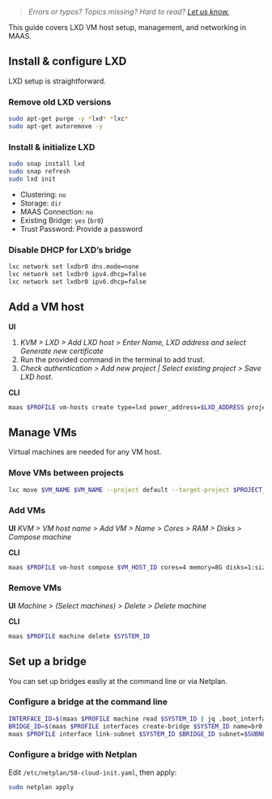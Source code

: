 > *Errors or typos? Topics missing? Hard to read? <a href="https://docs.google.com/forms/d/e/1FAIpQLScIt3ffetkaKW3gDv6FDk7CfUTNYP_HGmqQotSTtj2htKkVBw/viewform?usp=pp_url&entry.1739714854=https://maas.io/docs/how-to-manage-lxd-vms" target = "_blank">Let us know.</a>*  

This guide covers LXD VM host setup, management, and networking in MAAS.  

## Install & configure LXD

LXD setup is straightforward.

### Remove old LXD versions

```bash
sudo apt-get purge -y *lxd* *lxc*
sudo apt-get autoremove -y
```

### Install & initialize LXD

```bash
sudo snap install lxd
sudo snap refresh
sudo lxd init
```
- Clustering: `no`  
- Storage: `dir`  
- MAAS Connection: `no`  
- Existing Bridge: `yes` (`br0`)  
- Trust Password: Provide a password  

### Disable DHCP for LXD’s bridge

```bash
lxc network set lxdbr0 dns.mode=none
lxc network set lxdbr0 ipv4.dhcp=false
lxc network set lxdbr0 ipv6.dhcp=false
```

## Add a VM host  

**UI**
1. *KVM > LXD > Add LXD host > Enter Name, LXD address and select Generate new certificate*  
2. Run the provided command in the terminal to add trust.  
3. *Check authentication > Add new project | Select existing project > Save LXD host*.  

**CLI**
```bash
maas $PROFILE vm-hosts create type=lxd power_address=$LXD_ADDRESS project=$PROJECT_NAME
```

## Manage VMs

Virtual machines are needed for any VM host.

### Move VMs between projects  

  ```bash
  lxc move $VM_NAME $VM_NAME --project default --target-project $PROJECT_NAME
  ```

### Add VMs  

**UI**
*KVM > VM host name > Add VM > Name > Cores > RAM > Disks > Compose machine*  

**CLI**  
  ```bash
  maas $PROFILE vm-host compose $VM_HOST_ID cores=4 memory=8G disks=1:size=20G
  ```

### Remove VMs

**UI**
*Machine > (Select machines) > Delete > Delete machine*

**CLI**
  ```bash
  maas $PROFILE machine delete $SYSTEM_ID
  ```

## Set up a bridge

You can set up bridges easliy at the command line or via Netplan.

### Configure a bridge at the command line
   ```bash
   INTERFACE_ID=$(maas $PROFILE machine read $SYSTEM_ID | jq .boot_interface.id)
   BRIDGE_ID=$(maas $PROFILE interfaces create-bridge $SYSTEM_ID name=br0 parent=$INTERFACE_ID | jq .id)
   maas $PROFILE interface link-subnet $SYSTEM_ID $BRIDGE_ID subnet=$SUBNET_ID mode="STATIC" ip_address="10.0.0.101"
   ```

### Configure a bridge with Netplan

Edit `/etc/netplan/50-cloud-init.yaml`, then apply:
```bash
sudo netplan apply
```

